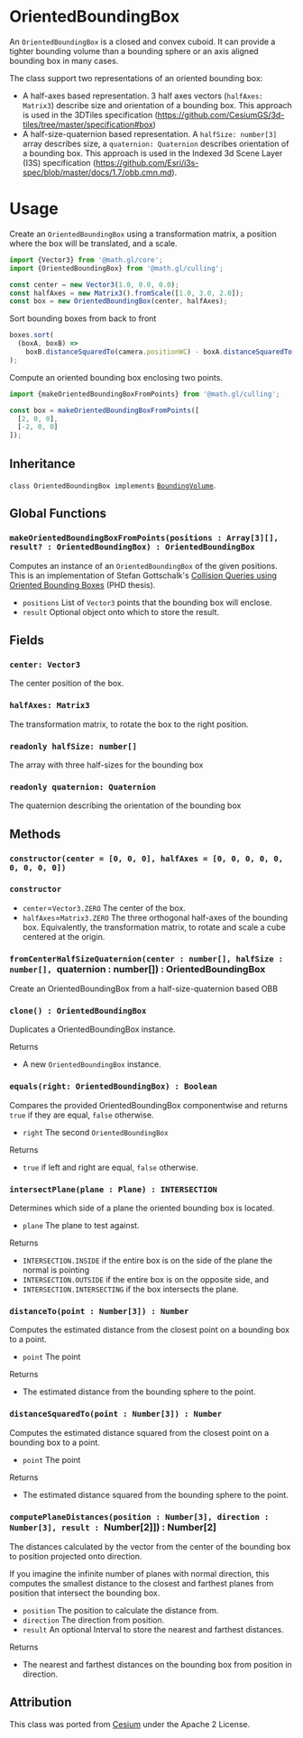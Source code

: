 # OrientedBoundingBox

An `OrientedBoundingBox` is a closed and convex cuboid. It can provide a tighter bounding volume than a bounding sphere or an axis aligned bounding box in many cases.

The class support two representations of an oriented bounding box:

- A half-axes based representation. 3 half axes vectors (`halfAxes: Matrix3`) describe size and orientation of a bounding box. This approach is used in the 3DTiles specification (https://github.com/CesiumGS/3d-tiles/tree/master/specification#box)
- A half-size-quaternion based representation. A `halfSize: number[3]` array describes size, a `quaternion: Quaternion` describes orientation of a bounding box. This approach is used in the Indexed 3d Scene Layer (I3S) specification (https://github.com/Esri/i3s-spec/blob/master/docs/1.7/obb.cmn.md).

# Usage

Create an `OrientedBoundingBox` using a transformation matrix, a position where the box will be translated, and a scale.

```js
import {Vector3} from '@math.gl/core';
import {OrientedBoundingBox} from '@math.gl/culling';

const center = new Vector3(1.0, 0.0, 0.0);
const halfAxes = new Matrix3().fromScale([1.0, 3.0, 2.0]);
const box = new OrientedBoundingBox(center, halfAxes);
```

Sort bounding boxes from back to front

```js
boxes.sort(
  (boxA, boxB) =>
    boxB.distanceSquaredTo(camera.positionWC) - boxA.distanceSquaredTo(camera.positionWC)
);
```

Compute an oriented bounding box enclosing two points.

```js
import {makeOrientedBoundingBoxFromPoints} from '@math.gl/culling';

const box = makeOrientedBoundingBoxFromPoints([
  [2, 0, 0],
  [-2, 0, 0]
]);
```

## Inheritance

`class OrientedBoundingBox implements` [`BoundingVolume`](./bounding-volume).

## Global Functions

### `makeOrientedBoundingBoxFromPoints(positions : Array[3][], result? : OrientedBoundingBox) : OrientedBoundingBox`

Computes an instance of an `OrientedBoundingBox` of the given positions.
This is an implementation of Stefan Gottschalk's [Collision Queries using Oriented Bounding Boxes](http://gamma.cs.unc.edu/users/gottschalk/main.pdf) (PHD thesis).

- `positions` List of `Vector3` points that the bounding box will enclose.
- `result` Optional object onto which to store the result.

## Fields

### `center: Vector3`

The center position of the box.

### `halfAxes: Matrix3`

The transformation matrix, to rotate the box to the right position.

### `readonly halfSize: number[]`

The array with three half-sizes for the bounding box

### `readonly quaternion: Quaternion`

The quaternion describing the orientation of the bounding box

## Methods

### `constructor(center = [0, 0, 0], halfAxes = [0, 0, 0, 0, 0, 0, 0, 0, 0])`

### `constructor`

- `center`=`Vector3.ZERO` The center of the box.
- `halfAxes`=`Matrix3.ZERO` The three orthogonal half-axes of the bounding box. Equivalently, the transformation matrix, to rotate and scale a cube centered at the origin.

### `fromCenterHalfSizeQuaternion(center : number[], halfSize : number[], `quaternion : number[]) : OrientedBoundingBox

Create an OrientedBoundingBox from a half-size-quaternion based OBB

### `clone() : OrientedBoundingBox`

Duplicates a OrientedBoundingBox instance.

Returns

- A new `OrientedBoundingBox` instance.

### `equals(right: OrientedBoundingBox) : Boolean`

Compares the provided OrientedBoundingBox componentwise and returns `true` if they are equal, `false` otherwise.

- `right` The second `OrientedBoundingBox`

Returns

- `true` if left and right are equal, `false` otherwise.

### `intersectPlane(plane : Plane) : INTERSECTION`

Determines which side of a plane the oriented bounding box is located.

- `plane` The plane to test against.

Returns

- `INTERSECTION.INSIDE` if the entire box is on the side of the plane the normal is pointing
- `INTERSECTION.OUTSIDE` if the entire box is on the opposite side, and
- `INTERSECTION.INTERSECTING` if the box intersects the plane.

### `distanceTo(point : Number[3]) : Number`

Computes the estimated distance from the closest point on a bounding box to a point.

- `point` The point

Returns

- The estimated distance from the bounding sphere to the point.

### `distanceSquaredTo(point : Number[3]) : Number`

Computes the estimated distance squared from the closest point on a bounding box to a point.

- `point` The point

Returns

- The estimated distance squared from the bounding sphere to the point.

### `computePlaneDistances(position : Number[3], direction : Number[3], result : `Number[2]]) : Number[2]

The distances calculated by the vector from the center of the bounding box to position projected onto direction.

If you imagine the infinite number of planes with normal direction, this computes the smallest distance to the closest and farthest planes from position that intersect the bounding box.

- `position` The position to calculate the distance from.
- `direction` The direction from position.
- `result` An optional Interval to store the nearest and farthest distances.

Returns

- The nearest and farthest distances on the bounding box from position in direction.

## Attribution

This class was ported from [Cesium](https://github.com/AnalyticalGraphicsInc/cesium) under the Apache 2 License.
